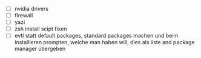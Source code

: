 - [ ] nvidia drivers
- [ ] firewall
- [ ] yazi
- [ ] zsh install scipt fixen
- [ ] evtl statt default packages, standard packages machen und beim installieren prompten, welche man haben will, dies als liste and package manager übergeben